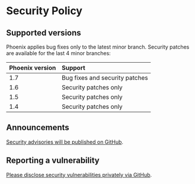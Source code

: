 # Security Policy

## Supported versions

Phoenix applies bug fixes only to the latest minor branch. Security patches are
available for the last 4 minor branches:

Phoenix version | Support
:-------------- | :-----------------------------
1.7             | Bug fixes and security patches
1.6             | Security patches only
1.5             | Security patches only
1.4             | Security patches only

## Announcements

[Security advisories will be published on GitHub](https://github.com/phoenixframework/phoenix/security).

## Reporting a vulnerability

[Please disclose security vulnerabilities privately via GitHub](https://github.com/phoenixframework/phoenix/security).
